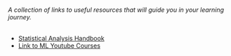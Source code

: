 ###### A collection of links to useful resources that will guide you in your learning journey.

* [Statistical Analysis Handbook](https://www.statsref.com/HTML/index.html)
* [Link to ML Youtube Courses](https://github.com/dair-ai/ML-YouTube-Courses)

